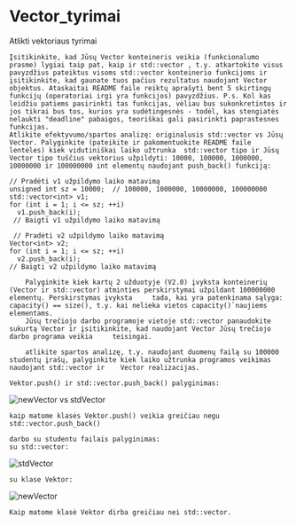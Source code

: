 # Vector_tyrimai
Atlikti vektoriaus tyrimai


    Įsitikinkite, kad Jūsų Vector konteineris veikia (funkcionalumo prasme) lygiai taip pat, kaip ir std::vector , t.y. atkartokite visus pavyzdžius pateiktus visoms std::vector konteinerio funkcijoms ir įsitikinkite, kad gaunate tuos pačius rezultatus naudojant Vector objektus. Ataskaitai README faile reiktų aprašyti bent 5 skirtingų funkcijų (operatoriai irgi yra funkcijos) pavyzdžius. P.s. Kol kas leidžiu patiems pasirinkti tas funkcijas, vėliau bus sukonkretintos ir jos tikrai bus tos, kurios yra sudėtingesnės - todėl, kas stengiatės nelaukti "deadline" pabaigos, teoriškai gali pasirinkti paprastesnes funkcijas.
    Atlikite efektyvumo/spartos analizę: originalusis std::vector vs Jūsų Vector. Palyginkite (pateikite ir pakomentuokite README faile lentėles) kiek vidutiniškai laiko užtrunka  std::vector tipo ir Jūsų Vector tipo tuščius vektorius užpildyti: 10000, 100000, 1000000, 10000000 ir 100000000 int elementų naudojant push_back() funkciją:

    // Pradėti v1 užpildymo laiko matavimą
    unsigned int sz = 10000;  // 100000, 1000000, 10000000, 100000000
    std::vector<int> v1;
    for (int i = 1; i <= sz; ++i)
      v1.push_back(i);
     // Baigti v1 užpildymo laiko matavimą

     // Pradėti v2 užpildymo laiko matavimą
    Vector<int> v2;
    for (int i = 1; i <= sz; ++i)
      v2.push_back(i);
    // Baigti v2 užpildymo laiko matavimą

        Palyginkite kiek kartų 2 užduotyje (V2.0) įvyksta konteinerių (Vector ir std::vector) atminties perskirstymai užpildant 100000000 elementų. Perskirstymas įvyksta     tada, kai yra patenkinama sąlyga: capacity() == size(), t.y. kai nelieka vietos capacity()`naujiems elementams.
        Jūsų trečiojo darbo programoje vietoje std::vector panaudokite sukurtą Vector ir įsitikinkite, kad naudojant Vector Jūsų trečiojo darbo programa veikia     teisingai.

        atlikite spartos analizę, t.y. naudojant duomenų failą su 100000 studentų įrašų, palyginkite kiek laiko užtrunka programos veikimas naudojant std::vector ir    Vector realizacijas.
    
    Vektor.push() ir std::vector.push_back() palyginimas:
   ![newVector vs stdVector](https://user-images.githubusercontent.com/78845735/122122208-2c7e5f00-ce35-11eb-9831-68badf3ac0c3.png)
    
    kaip matome klasės Vektor.push() veikia greičiau negu std::vector.push_back()
    
    darbo su studentu failais palyginimas:
    su std::vector: 
    
   ![stdVector](https://user-images.githubusercontent.com/78845735/122122383-664f6580-ce35-11eb-9844-b7610d4d527d.png)
    
    su klase Vektor:
    
   ![newVector](https://user-images.githubusercontent.com/78845735/122122415-71a29100-ce35-11eb-81c5-930890da5df6.png)
  
    Kaip matome klasė Vektor dirba greičiau nei std::vector.
 
